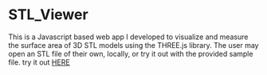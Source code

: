 # STL_Viewer

This is a Javascript based web app I developed to visualize and measure the surface area of 3D STL models
using the THREE.js library.
The user may open an STL file of their own, locally, or try it out with the provided sample file. 
try it out [HERE](forrestmcbride.com/projects/measurestl)
